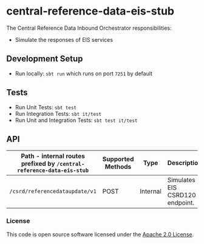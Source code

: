
# central-reference-data-eis-stub

The Central Reference Data Inbound Orchestrator responsibilities:
- Simulate the responses of EIS services

## Development Setup
- Run locally: `sbt run` which runs on port `7251` by default

## Tests
- Run Unit Tests: `sbt test`
- Run Integration Tests: `sbt it/test`
- Run Unit and Integration Tests: `sbt test it/test`

## API

| Path - internal routes prefixed by `/central-reference-data-eis-stub` | Supported Methods | Type     | Description                                                                |
|----------------------------------------------------------------------|-------------------|----------|----------------------------------------------------------------------------|
| `/csrd/referencedataupdate/v1`                              | POST              | Internal | Simulates EIS CSRD120 endpoint. |

### License

This code is open source software licensed under the [Apache 2.0 License]("http://www.apache.org/licenses/LICENSE-2.0.html").